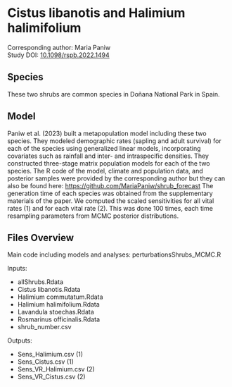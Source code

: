 
# Cistus libanotis and Halimium halimifolium

Corresponding author: Maria Paniw  
Study DOI: [10.1098/rspb.2022.1494](https://royalsocietypublishing.org/doi/10.1098/rspb.2022.1494)

## Species

These two shrubs are common species in Doñana National Park in Spain.

## Model
Paniw et al. (2023) built a metapopulation model including these two species. They modeled demographic rates (sapling and adult survival) for each of the species using generalized linear models, incorporating covariates such as rainfall and inter- and intraspecific densities.
They constructed three-stage matrix population models for each of the two species.
The R code of the model, climate and population data, and posterior samples were provided by the corresponding author but they can also be found here: https://github.com/MariaPaniw/shrub_forecast
The generation time of each species was obtained from the supplementary materials of the paper. We computed the scaled sensitivities for all vital rates (1) and for each vital rate (2). This was done 100 times, each time resampling parameters from MCMC posterior distributions.

## Files Overview

Main code including models and analyses: perturbationsShrubs_MCMC.R

Inputs:
- allShrubs.Rdata
- Cistus libanotis.Rdata
- Halimium commutatum.Rdata
- Halimium halimifolium.Rdata
- Lavandula stoechas.Rdata
- Rosmarinus officinalis.Rdata
- shrub_number.csv

Outputs:
- Sens_Halimium.csv (1)
- Sens_Cistus.csv (1)
- Sens_VR_Halimium.csv (2)
- Sens_VR_Cistus.csv (2)
